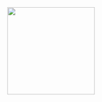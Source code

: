 <div id="header" align="center">
  <img src="https://giphy.com/gifs/transparent-ZOQVgjJsnq4Jkin0Xe" width="200"/>
</div>
